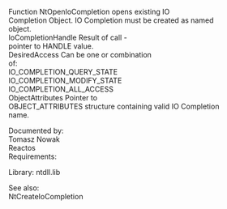Function NtOpenIoCompletion opens existing IO \
Completion Object. IO Completion must be created as named \
object. \
IoCompletionHandle Result of call \- \
pointer to HANDLE value. \
DesiredAccess Can be one or combination \
of: \
IO\_COMPLETION\_QUERY\_STATE \
IO\_COMPLETION\_MODIFY\_STATE \
IO\_COMPLETION\_ALL\_ACCESS \
ObjectAttributes Pointer to \
OBJECT\_ATTRIBUTES structure containing valid IO Completion \
name.

Documented by: \
Tomasz Nowak \
Reactos \
Requirements:

Library: ntdll.lib

See also: \
NtCreateIoCompletion
